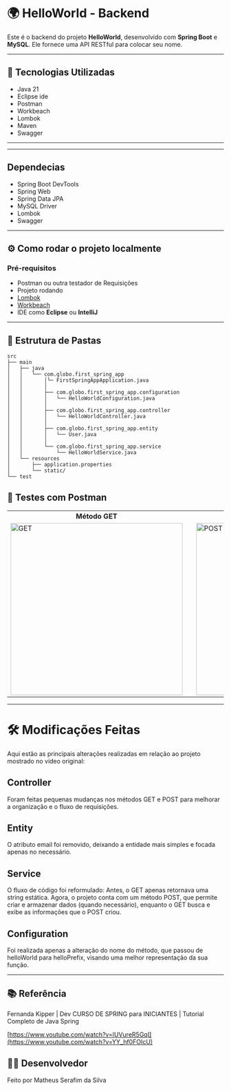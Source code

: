 # 🌍 HelloWorld - Backend

Este é o backend do projeto **HelloWorld**, desenvolvido com **Spring Boot** e **MySQL**. Ele fornece uma API RESTful para colocar seu nome.

---

## 🚀 Tecnologias Utilizadas

-  Java 21
-  Eclipse ide
-  Postman
-  Workbeach
-  Lombok  
-  Maven
-  Swagger

---

---

##  Dependecias

-  Spring Boot DevTools
-  Spring Web  
-  Spring Data JPA  
-  MySQL Driver  
-  Lombok
-  Swagger 

---

## ⚙️ Como rodar o projeto localmente
### Pré-requisitos

- Postman ou outra testador de Requisições
- Projeto rodando
- [Lombok](https://projectlombok.org/download)
- [Workbeach](https://dev.mysql.com/downloads/workbench/)
- IDE como **Eclipse** ou **IntelliJ**

---

## 📁 Estrutura de Pastas 

```plaintext
src
├── main
│   ├── java
│   │   └── com.globo.first_spring_app
│   │       │└─ FirstSpringAppApplication.java
│   │       │   
│   │       ├── com.globo.first_spring_app.configuration
│   │       │   └── HelloWorldConfiguration.java
│   │       │   
│   │       ├── com.globo.first_spring_app.controller
│   │       │   └── HelloWorldController.java  
│   │       │ 
│   │       ├── com.globo.first_spring_app.entity        
│   │       │   └── User.java
│   │       │ 
│   │       └── com.globo.first_spring_app.service
│   │           └── HelloWorldService.java 
│   └── resources
│       ├── application.properties
│       └── static/
└── test

```
## 🧪 Testes com Postman

<div align="center">
  <table>
    <tr>
      <td align="center"><strong>Método GET</strong></td>
      <td style="width: 20px;"></td> <!-- Espaço entre as colunas -->
      <td align="center"><strong>Método POST</strong></td>
    </tr>
    <tr>
      <td>
     <img width="400" alt="GET" src="https://github.com/user-attachments/assets/3ef826ef-da87-4e09-9f23-93dc84f73d0a" />
      </td>
      <td></td>
      <td>
         <img width="400" alt="POST" src="https://github.com/user-attachments/assets/30d3a840-f38e-420b-83de-6dbc33834435" />
      </td>
    </tr>
  </table>
</div>
 
---

# 🛠️ Modificações Feitas
Aqui estão as principais alterações realizadas em relação ao projeto mostrado no vídeo original:

## Controller
 Foram feitas pequenas mudanças nos métodos GET e POST para melhorar a organização e o fluxo de requisições.

 ## Entity
 O atributo email foi removido, deixando a entidade mais simples e focada apenas no necessário.

## Service
 O fluxo de código foi reformulado:
Antes, o GET apenas retornava uma string estática.
Agora, o projeto conta com um método POST, que permite criar e armazenar dados (quando necessário), enquanto o GET busca e exibe as informações que o POST criou.

 ## Configuration
Foi realizada apenas a alteração do nome do método, que passou de helloWorld para helloPrefix, visando uma melhor representação da sua função.

---

## 📚 Referência
Fernanda Kipper | Dev
CURSO DE SPRING para INICIANTES | Tutorial Completo de Java Spring

[https://www.youtube.com/watch?v=lUVureR5GqI](https://www.youtube.com/watch?v=YY_hf0FOIcU)

## 👨‍💻 Desenvolvedor
Feito por Matheus Serafim da Silva
 
